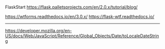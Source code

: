 FlaskStart
https://flask.palletsprojects.com/en/2.0.x/tutorial/blog/


https://wtforms.readthedocs.io/en/3.0.x/
https://flask-wtf.readthedocs.io/


---

https://developer.mozilla.org/en-US/docs/Web/JavaScript/Reference/Global_Objects/Date/toLocaleDateString